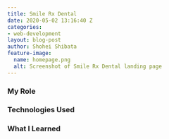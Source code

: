 ```yaml
---
title: Smile Rx Dental
date: 2020-05-02 13:16:40 Z
categories:
- web-development
layout: blog-post
author: Shohei Shibata
feature-image:
  name: homepage.png
  alt: Screenshot of Smile Rx Dental landing page
---
```


### My Role

### Technologies Used

### What I Learned
